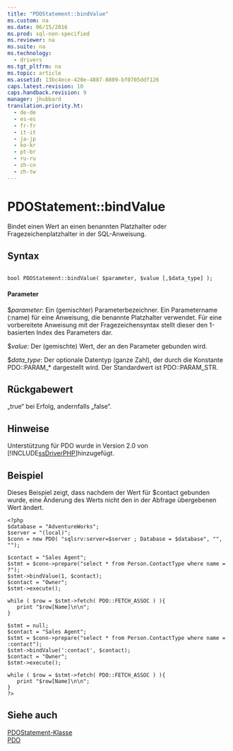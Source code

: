 ```yaml
---
title: "PDOStatement::bindValue"
ms.custom: na
ms.date: 06/15/2016
ms.prod: sql-non-specified
ms.reviewer: na
ms.suite: na
ms.technology: 
  - drivers
ms.tgt_pltfrm: na
ms.topic: article
ms.assetid: 13bc4ece-420e-4887-8809-bf0705ddf126
caps.latest.revision: 10
caps.handback.revision: 9
manager: jhubbard
translation.priority.ht: 
  - de-de
  - es-es
  - fr-fr
  - it-it
  - ja-jp
  - ko-kr
  - pt-br
  - ru-ru
  - zh-cn
  - zh-tw
---
```

# PDOStatement::bindValue
Bindet einen Wert an einen benannten Platzhalter oder Fragezeichenplatzhalter in der SQL-Anweisung.  
  
## Syntax  
  
```  
  
bool PDOStatement::bindValue( $parameter, $value [,$data_type] );  
```  
  
#### Parameter  
$*parameter*: Ein \(gemischter\) Parameterbezeichner. Ein Parametername \(:name\) für eine Anweisung, die benannte Platzhalter verwendet. Für eine vorbereitete Anweisung mit der Fragezeichensyntax stellt dieser den 1\-basierten Index des Parameters dar.  
  
$*value*: Der \(gemischte\) Wert, der an den Parameter gebunden wird.  
  
$*data\_type*: Der optionale Datentyp \(ganze Zahl\), der durch die Konstante PDO::PARAM\_\* dargestellt wird. Der Standardwert ist PDO::PARAM\_STR.  
  
## Rückgabewert  
„true“ bei Erfolg, andernfalls „false“.  
  
## Hinweise  
Unterstützung für PDO wurde in Version 2.0 von [!INCLUDE[ssDriverPHP](../content/includes/ssDriverPHP_md.md)]hinzugefügt.  
  
## Beispiel  
Dieses Beispiel zeigt, dass nachdem der Wert für $contact gebunden wurde, eine Änderung des Werts nicht den in der Abfrage übergebenen Wert ändert.  
  
```  
<?php  
$database = "AdventureWorks";  
$server = "(local)";  
$conn = new PDO( "sqlsrv:server=$server ; Database = $database", "", "");  
  
$contact = "Sales Agent";  
$stmt = $conn->prepare("select * from Person.ContactType where name = ?");  
$stmt->bindValue(1, $contact);  
$contact = "Owner";  
$stmt->execute();  
  
while ( $row = $stmt->fetch( PDO::FETCH_ASSOC ) ){  
   print "$row[Name]\n\n";  
}  
  
$stmt = null;  
$contact = "Sales Agent";  
$stmt = $conn->prepare("select * from Person.ContactType where name = :contact");  
$stmt->bindValue(':contact', $contact);  
$contact = "Owner";  
$stmt->execute();  
  
while ( $row = $stmt->fetch( PDO::FETCH_ASSOC ) ){  
   print "$row[Name]\n\n";  
}  
?>  
```  
  
## Siehe auch  
[PDOStatement-Klasse](../content/PDOStatement-Class.md)  
[PDO](http://go.microsoft.com/fwlink/?LinkID=187441)  
  
